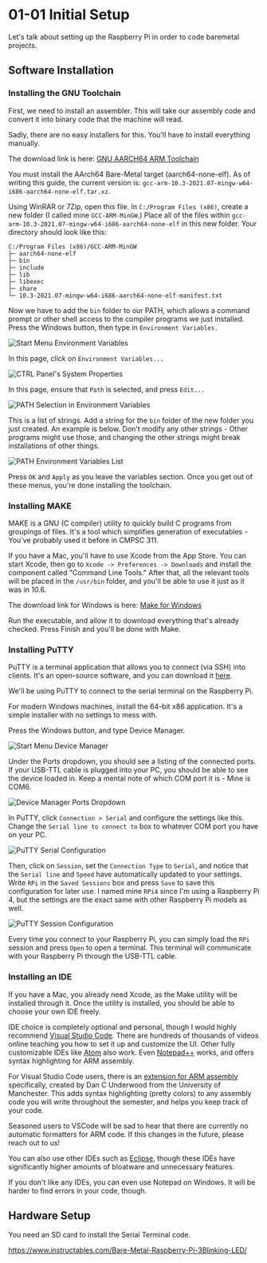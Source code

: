 # 01-01 Initial Setup

Let's talk about setting up the Raspberry Pi in order to code baremetal
projects.

## Software Installation

### Installing the GNU Toolchain

First, we need to install an assembler. This will take our assembly code and
convert it into binary code that the machine will read.

Sadly, there are no easy installers for this. You'll have to install everything
manually.

The download link is here:
[GNU AARCH64 ARM Toolchain](https://developer.arm.com/tools-and-software/open-source-software/developer-tools/gnu-toolchain/gnu-a/downloads)

You must install the AArch64 Bare-Metal target (aarch64-none-elf). As of writing
this guide, the current version is:
`gcc-arm-10.3-2021.07-mingw-w64-i686-aarch64-none-elf.tar.xz`.

Using WinRAR or 7Zip, open this file. In `C:/Program Files (x86)`, create a new
folder (I called mine `GCC-ARM-MinGW`.) Place all of the files within
`gcc-arm-10.3-2021.07-mingw-w64-i686-aarch64-none-elf` in this new folder. Your
directory should look like this:

```
C:/Program Files (x86)/GCC-ARM-MinGW
├─ aarch64-none-elf
├─ bin
├─ include
├─ lib
├─ libexec
├─ share
└─ 10.3-2021.07-mingw-w64-i686-aarch64-none-elf-manifest.txt
```

Now we have to add the `bin` folder to our PATH, which allows a command prompt
or other shell access to the compiler programs we just installed. Press the
Windows button, then type in `Environment Variables.`

![Start Menu Environment Variables](img/Start-Menu-Env-Vars.png)

In this page, click on `Environment Variables...`

![CTRL Panel's System Properties](img/CTRL-System-Properties.png)

In this page, ensure that `Path` is selected, and press `Edit...`

![PATH Selection in Environment Variables](img/PATH-Env-Vars.png)

This is a list of strings. Add a string for the `bin` folder of the new folder
you just created. An example is below. Don't modify any other strings - Other
programs might use those, and changing the other strings might break
installations of other things.

![PATH Environment Variables List](img/PATH-Environment-Vars-List.png)

Press `OK` and `Apply` as you leave the variables section. Once you get out of
these menus, you're done installing the toolchain.

### Installing MAKE

MAKE is a GNU (C compiler) utility to quickly build C programs from groupings of
files. It's a tool which simplifies generation of executables - You've probably
used it before in CMPSC 311.

If you have a Mac, you'll have to use Xcode from the App Store. You can start
Xcode, then go to `Xcode -> Preferences -> Downloads` and install the component
called "Command Line Tools." After that, all the relevant tools will be placed
in the `/usr/bin` folder, and you'll be able to use it just as it was in 10.6.

The download link for Windows is here:
[Make for Windows](http://gnuwin32.sourceforge.net/packages/make.htm)

Run the executable, and allow it to download everything that's already checked.
Press Finish and you'll be done with Make.

### Installing PuTTY

PuTTY is a terminal application that allows you to connect (via SSH) into
clients. It's an open-source software, and you can download it
[here](https://www.chiark.greenend.org.uk/~sgtatham/putty/latest.html).

We'll be using PuTTY to connect to the serial terminal on the Raspberry Pi.

For modern Windows machines, install the 64-bit x86 application. It's a simple
installer with no settings to mess with.

Press the Windows button, and type Device Manager.

![Start Menu Device Manager](img/Start-Menu-Dev-Man.png)

Under the Ports dropdown, you should see a listing of the connected ports. If
your USB-TTL cable is plugged into your PC, you should be able to see the device
loaded in. Keep a mental note of which COM port it is - Mine is COM6.

![Device Manager Ports Dropdown](img/Dev-Man-Ports.png)

In PuTTY, click `Connection > Serial` and configure the settings like this.
Change the `Serial line to connect to` box to whatever COM port you have on your
PC.

![PuTTY Serial Configuration](img/PuTTY-Serial-Config.png)

Then, click on `Session`, set the `Connection Type` to `Serial`, and notice that
the `Serial line` and `Speed` have automatically updated to your settings. Write
`RPi` in the `Saved Sessions` box and press `Save` to save this configuration
for later use. I named mine `RPi4` since I'm using a Raspberry Pi 4, but the
settings are the exact same with other Raspberry Pi models as well.

![PuTTY Session Configuration](img/PuTTY-Session-Config.png)

Every time you connect to your Raspberry Pi, you can simply load the `RPi`
session and press `Open` to open a terminal. This terminal will communicate with
your Raspberry Pi through the USB-TTL cable.

### Installing an IDE

If you have a Mac, you already need Xcode, as the Make utility will be installed
through it. Once the utility is installed, you should be able to choose your own
IDE freely.

IDE choice is completely optional and personal, though I would highly recommend
[Visual Studio Code](https://code.visualstudio.com/). There are hundreds of
thousands of videos online teaching you how to set it up and customize the UI.
Other fully customizable IDEs like [Atom](https://atom.io/) also work. Even
[Notepad++](https://notepad-plus-plus.org/) works, and offers syntax
highlighting for ARM assembly.

For Visual Studio Code users, there is an
[extension for ARM assembly](https://marketplace.visualstudio.com/items?itemName=dan-c-underwood.arm)
specifically, created by Dan C Underwood from the University of Manchester. This
adds syntax highlighting (pretty colors) to any assembly code you will write
throughout the semester, and helps you keep track of your code.

Seasoned users to VSCode will be sad to hear that there are currently no
automatic formatters for ARM code. If this changes in the future, please reach
out to us!

You can also use other IDEs such as [Eclipse](https://www.eclipse.org/), though
these IDEs have significantly higher amounts of bloatware and unnecessary
features.

If you don't like any IDEs, you can even use Notepad on Windows. It will be
harder to find errors in your code, though.

## Hardware Setup

You need an SD card to install the Serial Terminal code.

https://www.instructables.com/Bare-Metal-Raspberry-Pi-3Blinking-LED/
